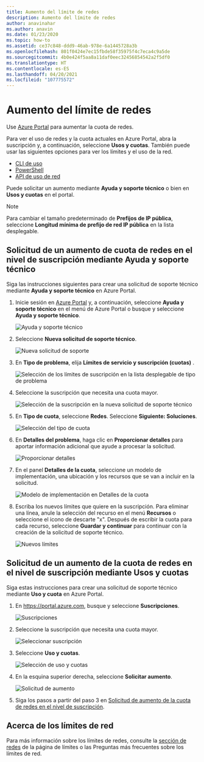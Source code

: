 ```yaml
---
title: Aumento del límite de redes
description: Aumento del límite de redes
author: anavinahar
ms.author: anavin
ms.date: 01/23/2020
ms.topic: how-to
ms.assetid: ce37c848-ddd9-46ab-978e-6a1445728a3b
ms.openlocfilehash: 801f0424e7ec15fbde58f35975f4c7eca4c9a5de
ms.sourcegitcommit: 4b0e424f5aa8a11daf0eec32456854542a2f5df0
ms.translationtype: HT
ms.contentlocale: es-ES
ms.lasthandoff: 04/20/2021
ms.locfileid: "107775572"
---
```

# <a name="networking-limit-increase"></a>Aumento del límite de redes

Use [Azure Portal](https://portal.azure.com) para aumentar la cuota de redes.

Para ver el uso de redes y la cuota actuales en Azure Portal, abra la suscripción y, a continuación, seleccione **Usos y cuotas**. También puede usar las siguientes opciones para ver los límites y el uso de la red.

* [CLI de uso](/cli/azure/network#az_network_list_usages)
* [PowerShell](/powershell/module/azurerm.network/get-azurermnetworkusage)
* [API de uso de red](/rest/api/virtualnetwork/virtualnetworks/listusage)

Puede solicitar un aumento mediante **Ayuda y soporte técnico** o bien en **Usos y cuotas** en el portal.

> [!Note]
> Para cambiar el tamaño predeterminado de **Prefijos de IP pública**, seleccione **Longitud mínima de prefijo de red IP pública** en la lista desplegable.

## <a name="request-networking-quota-increase-at-subscription-level-using-help--support"></a>Solicitud de un aumento de cuota de redes en el nivel de suscripción mediante Ayuda y soporte técnico

Siga las instrucciones siguientes para crear una solicitud de soporte técnico mediante **Ayuda y soporte técnico** en Azure Portal.

1. Inicie sesión en [Azure Portal](https://portal.azure.com) y, a continuación, seleccione **Ayuda y soporte técnico** en el menú de Azure Portal o busque y seleccione **Ayuda y soporte técnico**.

    ![Ayuda y soporte técnico](./media/networking-quota-request/help-plus-support.png)

1. Seleccione **Nueva solicitud de soporte técnico**.

    ![Nueva solicitud de soporte](./media/networking-quota-request/new-support-request.png)

1. En **Tipo de problema**, elija **Límites de servicio y suscripción (cuotas)** .

    ![Selección de los límites de suscripción en la lista desplegable de tipo de problema](./media/networking-quota-request/select-quota-issue-type.png)

1. Seleccione la suscripción que necesita una cuota mayor.

    ![Selección de la suscripción en la nueva solicitud de soporte técnico](./media/networking-quota-request/select-subscription-support-request.png)

1. En **Tipo de cuota**, seleccione **Redes**. Seleccione **Siguiente: Soluciones**.

    ![Selección del tipo de cuota](./media/networking-quota-request/select-quota-type-network.png)

1. En **Detalles del problema**, haga clic en **Proporcionar detalles** para aportar información adicional que ayude a procesar la solicitud.

    ![Proporcionar detalles](./media/networking-quota-request/provide-details-link.png)

1. En el panel **Detalles de la cuota**, seleccione un modelo de implementación, una ubicación y los recursos que se van a incluir en la solicitud.

    ![Modelo de implementación en Detalles de la cuota](./media/networking-quota-request/quota-details-network.png)

1. Escriba los nuevos límites que quiere en la suscripción. Para eliminar una línea, anule la selección del recurso en el menú **Recursos** o seleccione el icono de descarte "x". Después de escribir la cuota para cada recurso, seleccione **Guardar y continuar** para continuar con la creación de la solicitud de soporte técnico.

    ![Nuevos límites](./media/networking-quota-request/network-new-limits.png)

## <a name="request-networking-quota-increase-at-subscription-level-using-usages--quotas"></a>Solicitud de un aumento de la cuota de redes en el nivel de suscripción mediante Usos y cuotas

Siga estas instrucciones para crear una solicitud de soporte técnico mediante **Uso y cuota** en Azure Portal.

1. En https://portal.azure.com, busque y seleccione **Suscripciones**.

    ![Suscripciones](./media/networking-quota-request/search-for-suscriptions.png)

1. Seleccione la suscripción que necesita una cuota mayor.

    ![Seleccionar suscripción](./media/networking-quota-request/select-subscription-change-quota.png)

1. Seleccione **Uso y cuotas**.

    ![Selección de uso y cuotas](./media/networking-quota-request/select-usage-plus-quotas.png)

1. En la esquina superior derecha, seleccione **Solicitar aumento**.

    ![Solicitud de aumento](./media/networking-quota-request/request-increase-from-subscription.png)

1. Siga los pasos a partir del paso 3 en [Solicitud de aumento de la cuota de redes en el nivel de suscripción](#request-networking-quota-increase-at-subscription-level-using-help--support).

## <a name="about-networking-limits"></a>Acerca de los límites de red

Para más información sobre los límites de redes, consulte la [sección de redes](../../azure-resource-manager/management/azure-subscription-service-limits.md#networking-limits) de la página de límites o las Preguntas más frecuentes sobre los límites de red.
